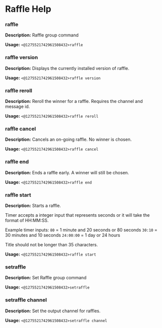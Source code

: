 # Raffle Help

### raffle

**Description:** Raffle group command

**Usage:** `<@1275521742961508432>raffle`

### raffle version

**Description:** Displays the currently installed version of raffle.

**Usage:** `<@1275521742961508432>raffle version`

### raffle reroll

**Description:** Reroll the winner for a raffle. Requires the channel and message id.

**Usage:** `<@1275521742961508432>raffle reroll`

### raffle cancel

**Description:** Cancels an on-going raffle. No winner is chosen.

**Usage:** `<@1275521742961508432>raffle cancel`

### raffle end

**Description:** Ends a raffle early. A winner will still be chosen.

**Usage:** `<@1275521742961508432>raffle end`

### raffle start

**Description:** Starts a raffle.

Timer accepts a integer input that represents seconds or it will
take the format of HH:MM:SS.

Example timer inputs:
`80`       = 1 minute and 20 seconds or 80 seconds
`30:10`    = 30 minutes and 10 seconds
`24:00:00` = 1 day or 24 hours

Title should not be longer than 35 characters.

**Usage:** `<@1275521742961508432>raffle start`

### setraffle

**Description:** Set Raffle group command

**Usage:** `<@1275521742961508432>setraffle`

### setraffle channel

**Description:** Set the output channel for raffles.

**Usage:** `<@1275521742961508432>setraffle channel`

